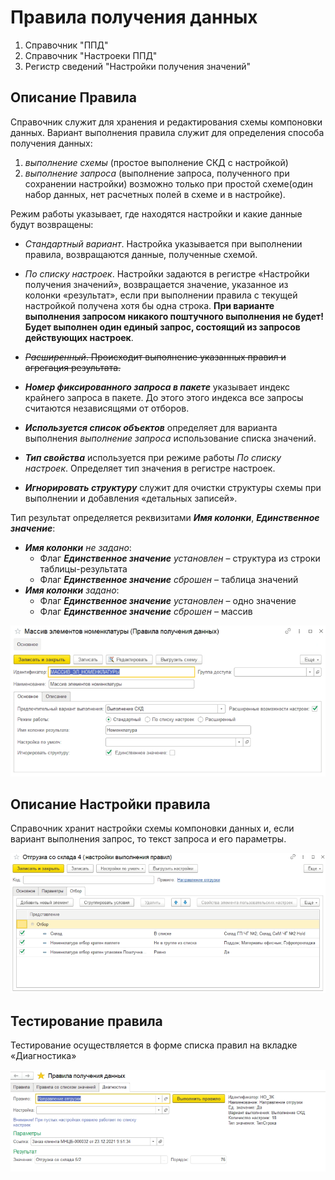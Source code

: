 # Правила получения данных

1. Справочник "ППД"
2. Справочник "Настроеки ППД"
3. Регистр сведений "Настройки получения значений"

## Описание Правила

Справочник служит для хранения и редактирования схемы компоновки данных. Вариант выполнения правила служит для определения способа получения данных: 
1. *выполнение схемы* (простое выполнение СКД с настройкой)
2. *выполнение запроса* (выполнение запроса, полученного при сохранении настройки) возможно только при простой схеме(один набор данных, нет расчетных полей в схеме и в настройке). 

Режим работы указывает, где находятся настройки и какие данные будут возвращены:
- *Стандартный вариант*. Настройка указывается при выполнении правила, возвращаются данные, полученные схемой.
- *По списку настроек*. Настройки задаются в регистре «Настройки получения значений», возвращается значение, указанное из колонки «результат», если при выполнении правила с текущей настройкой получена хотя бы одна строка. **При варианте выполнения запросом никакого поштучного выполнения не будет! Будет выполнен один единый запрос, состоящий из запросов действующих настроек**.
- ~~*Расширенный*. Происходит выполнение указанных правил и агрегация результата.~~

- __*Номер фиксированного запроса в пакете*__ указывает индекс крайнего запроса в пакете. До этого этого индекса все запросы считаются независящями от отборов.
- __*Используется список объектов*__ определяет для варианта выполнения *выполнение запроса* использование списка значений.
- __*Тип свойства*__ используется при режиме работы *По списку настроек*. Определяет тип значения в регистре настроек.
- __*Игнорировать структуру*__ служит для очистки структуры схемы при выполнении и добавления «детальных записей». 

Тип результат определяется реквизитами __*Имя колонки*__, __*Единственное значение*__: 

+ __*Имя колонки*__ *не задано*:
	- Флаг __*Единственное значение*__ *установлен* – структура из строки таблицы-результата
	- Флаг __*Единственное значение*__ *сброшен* – таблица значений
+ __*Имя колонки*__ *задано*:
	- Флаг __*Единственное значение*__ *установлен* – одно значение
	- Флаг __*Единственное значение*__ *сброшен* – массив 
  
![ППД](images/ППД.png)
  
## Описание Настройки правила

Справочник хранит настройки схемы компоновки данных и, если вариант выполнения запрос, то текст запроса и его параметры.

 ![Настройка ППД](images/НастройкаППД.png)

## Тестирование правила

Тестирование осуществляется в форме списка правил на вкладке «Диагностика»

![Диагоностика ППД](images/ДиагностикаППД.png)
 
